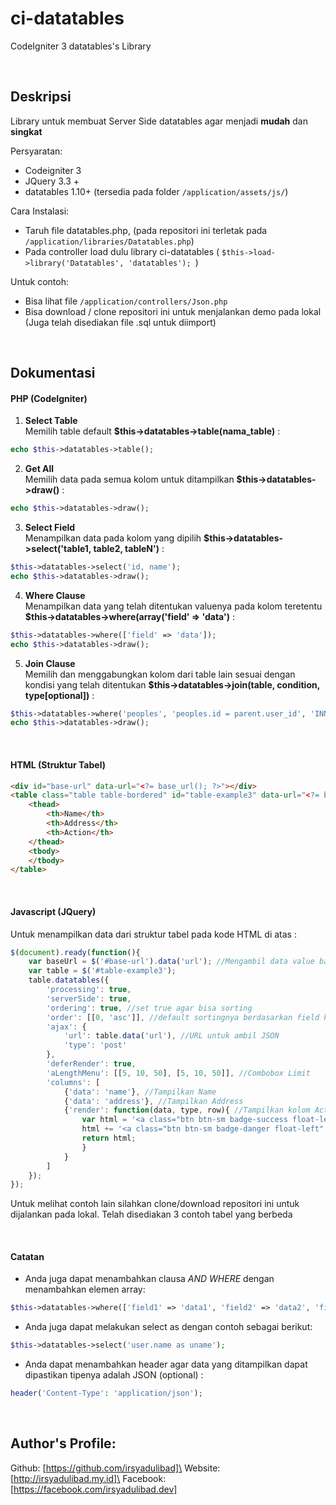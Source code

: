 # ci-datatables
CodeIgniter 3 datatables's Library

<br/>

## Deskripsi

Library untuk membuat Server Side datatables agar menjadi **mudah** dan **singkat**


Persyaratan:
* Codeigniter 3
* JQuery 3.3 +
* datatables 1.10+  (tersedia pada folder ```/application/assets/js/```)


Cara Instalasi:
* Taruh file datatables.php, (pada repositori ini terletak pada ```/application/libraries/Datatables.php```)
* Pada controller load dulu library ci-datatables ( ```$this->load->library('Datatables', 'datatables'); ```)

Untuk contoh:
* Bisa lihat file ```/application/controllers/Json.php```
* Bisa download / clone repositori ini untuk menjalankan demo pada lokal (Juga telah disediakan file .sql untuk diimport)
<br/>

## Dokumentasi

#### PHP (CodeIgniter)

1. **Select Table**\
  Memilih table default **$this->datatables->table(nama_table)** :
  ```php
  echo $this->datatables->table();
  ```
2. **Get All**\
  Memilih data pada semua kolom untuk ditampilkan **$this->datatables->draw()** :
  ```php
  echo $this->datatables->draw();
  ```
3. **Select Field**\
  Menampilkan data pada kolom yang dipilih **$this->datatables->select('table1, table2, tableN')** :
  ```php
  $this->datatables->select('id, name');
  echo $this->datatables->draw();
  ```
4. **Where Clause**\
  Menampilkan data yang telah ditentukan valuenya pada kolom teretentu **$this->datatables->where(array('field' => 'data')** :
  ```php
  $this->datatables->where(['field' => 'data']);
  echo $this->datatables->draw();
  ```
5. **Join Clause**\
  Memilih dan menggabungkan kolom dari table lain sesuai dengan kondisi yang telah ditentukan **$this->datatables->join(table, condition, type[optional])** :
  ```php
  $this->datatables->where('peoples', 'peoples.id = parent.user_id', 'INNER JOIN');
  echo $this->datatables->draw();
  ```
<br/>

#### HTML (Struktur Tabel)
```html
<div id="base-url" data-url="<?= base_url(); ?>"></div>
<table class="table table-bordered" id="table-example3" data-url="<?= base_url('json/example3'); ?>">
	<thead>
		<th>Name</th>
		<th>Address</th>
		<th>Action</th>
	</thead>
	<tbody>
	</tbody>
</table>
```
<br/>

#### Javascript (JQuery)
Untuk menampilkan data dari struktur tabel pada kode HTML di atas :
```javascript
$(document).ready(function(){
	var baseUrl = $('#base-url').data('url'); //Mengambil data value base_url dri elemen html
	var table = $('#table-example3');
	table.datatables({
		'processing': true,
		'serverSide': true,
		'ordering': true, //set true agar bisa sorting
		'order': [[0, 'asc']], //default sortingnya berdasarkan field ke 0 (pertama)
		'ajax': {
			'url': table.data('url'), //URL untuk ambil JSON
			'type': 'post'
		},
		'deferRender': true,
		'aLengthMenu': [[5, 10, 50], [5, 10, 50]], //Combobox Limit
		'columns': [
			{'data': 'name'}, //Tampilkan Name
			{'data': 'address'}, //Tampilkan Address
			{'render': function(data, type, row){ //Tampilkan kolom Action
				var html = '<a class="btn btn-sm badge-success float-left mr-2" href="' + baseUrl + 'edit/' + row.id + '">Edit</a>';
				html += '<a class="btn btn-sm badge-danger float-left" href="' + baseUrl + 'delete/' + row.id + '">Delete</a>';
				return html;
				}
			}
		]
	});
});
```
Untuk melihat contoh lain silahkan clone/download repositori ini untuk dijalankan pada lokal. Telah disediakan 3 contoh tabel  yang berbeda

<br/>

#### Catatan
* Anda juga dapat menambahkan clausa *AND WHERE* dengan menambahkan elemen array:
```php
$this->datatables->where(['field1' => 'data1', 'field2' => 'data2', 'fieldN' => 'dataN']);
```
* Anda juga dapat melakukan select as dengan contoh sebagai berikut:
```php
$this->datatables->select('user.name as uname');
```
* Anda dapat menambahkan header agar data yang ditampilkan dapat dipastikan tipenya adalah JSON (optional) :
```php
header('Content-Type': 'application/json');
```
<br/>

## Author's Profile:

Github: [https://github.com/irsyadulibad]\
Website: [http://irsyadulibad.my.id]\
Facebook: [https://facebook.com/irsyadulibad.dev]

